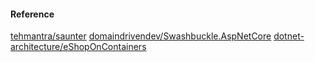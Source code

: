 #### Reference
[tehmantra/saunter](https://github.com/tehmantra/saunter)
[domaindrivendev/Swashbuckle.AspNetCore](https://github.com/domaindrivendev/Swashbuckle.AspNetCore)
[dotnet-architecture/eShopOnContainers](https://github.com/dotnet-architecture/eShopOnContainers/tree/dotnet3-migration/dev-dotnet3)
